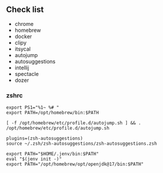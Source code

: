 ## Check list
- chrome
- homebrew
- docker
- clipy
- itsycal
- autojump
- autosuggestions
- intellij
- spectacle
- dozer

### zshrc
```
export PS1="%1~ %# "
export PATH=/opt/homebrew/bin:$PATH

[ -f /opt/homebrew/etc/profile.d/autojump.sh ] && . /opt/homebrew/etc/profile.d/autojump.sh

plugins=(zsh-autosuggestions)
source ~/.zsh/zsh-autosuggestions/zsh-autosuggestions.zsh

export PATH="$HOME/.jenv/bin:$PATH"
eval "$(jenv init -)"
export PATH="/opt/homebrew/opt/openjdk@17/bin:$PATH"
```
